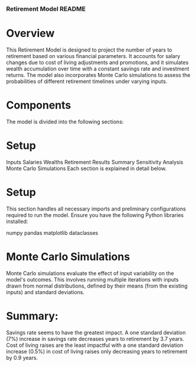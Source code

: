 ### Retirement Model README
# Overview
This Retirement Model is designed to project the number of years to retirement based on various financial parameters. It accounts for salary changes due to cost of living adjustments and promotions, and it simulates wealth accumulation over time with a constant savings rate and investment returns. The model also incorporates Monte Carlo simulations to assess the probabilities of different retirement timelines under varying inputs.

# Components
The model is divided into the following sections:

# Setup
Inputs
Salaries
Wealths
Retirement
Results Summary
Sensitivity Analysis
Monte Carlo Simulations
Each section is explained in detail below.

# Setup
This section handles all necessary imports and preliminary configurations required to run the model. Ensure you have the following Python libraries installed:

numpy
pandas
matplotlib
dataclasses

# Monte Carlo Simulations
Monte Carlo simulations evaluate the effect of input variability on the model's outcomes. This involves running multiple iterations with inputs drawn from normal distributions, defined by their means (from the existing inputs) and standard deviations.

# Summary: 
Savings rate seems to have the greatest impact. A one standard deviation (7%) increase in savings rate decreases years to retirement by 3.7 years. Cost of living raises are the least impactful with a one standard deviation increase (0.5%) in cost of living raises only decreasing years to retirement by 0.9 years.
